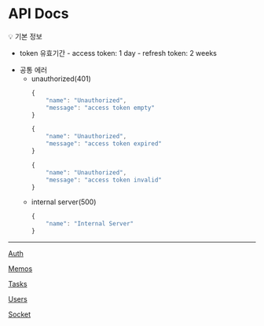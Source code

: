 # API Docs

<aside>
💡 기본 정보

- token 유효기간 - access token: 1 day - refresh token: 2 weeks
</aside>

- 공통 에러
  - unauthorized(401)
    ```jsx
    {
    	"name": "Unauthorized",
    	"message": "access token empty"
    }
    ```
    ```jsx
    {
    	"name": "Unauthorized",
    	"message": "access token expired"
    }
    ```
    ```jsx
    {
    	"name": "Unauthorized",
    	"message": "access token invalid"
    }
    ```
  - internal server(500)
    ```jsx
    {
    	"name": "Internal Server"
    }
    ```

---

[Auth](api/Auth.md)

[Memos](api/Memos.md)

[Tasks](api/Tasks.md)

[Users](api/Users.md)

[Socket](socket/Socket.md)
